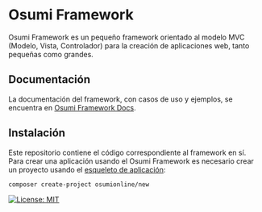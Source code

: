 Osumi Framework
===============

Osumi Framework es un pequeño framework orientado al modelo MVC (Modelo, Vista, Controlador) para la creación de aplicaciones web, tanto pequeñas como grandes.

## Documentación

La documentación del framework, con casos de uso y ejemplos, se encuentra en [Osumi Framework Docs](https://framework.osumi.dev).

## Instalación

Este repositorio contiene el código correspondiente al framework en sí. Para crear una aplicación usando el Osumi Framework es necesario crear un proyecto usando el [esqueleto de aplicación](https://github.com/osumionline/new):

```
composer create-project osumionline/new
```

[![License: MIT](https://img.shields.io/badge/License-MIT-yellow.svg)](https://opensource.org/licenses/MIT)
